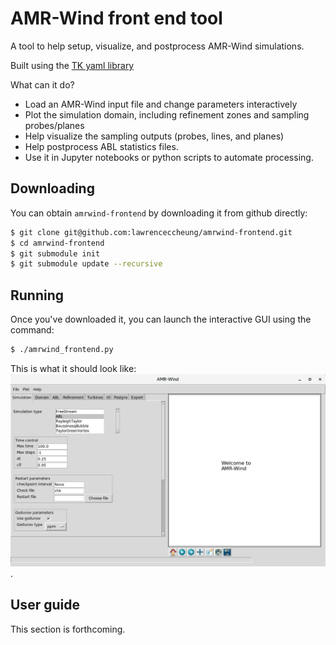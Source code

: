 # AMR-Wind front end tool

A tool to help setup, visualize, and postprocess AMR-Wind simulations.

Built using the [TK yaml library](https://github.com/lawrenceccheung/tkyamlgui)

What can it do?
- Load an AMR-Wind input file and change parameters interactively
- Plot the simulation domain, including refinement zones and sampling
  probes/planes
- Help visualize the sampling outputs (probes, lines, and planes)
- Help postprocess ABL statistics files.
- Use it in Jupyter notebooks or python scripts to automate
  processing.

## Downloading 
You can obtain `amrwind-frontend` by downloading it from github directly:
```bash
$ git clone git@github.com:lawrenceccheung/amrwind-frontend.git
$ cd amrwind-frontend
$ git submodule init
$ git submodule update --recursive
```
## Running
Once you've downloaded it, you can launch the interactive GUI using
the command:

```bash
$ ./amrwind_frontend.py
```

This is what it should look like:
![screenshot](docs/amrwind_frontend_splash.png).

## User guide

This section is forthcoming.

